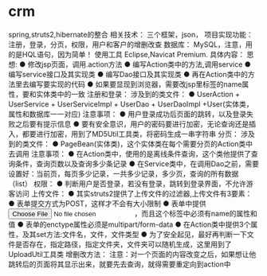  # crm
spring,struts2,hibernate的整合
相关技术：
    三个框架，json，
项目实现功能：
    注册，登录，分页，权限，用户和客户的增删改查
数据库：
    MySQL，注意，用的是HQL语句，因为简单！
使用工具
  Eclipse,Navicat Premium.
具体内容：
    思想:  ● 修改jsp页面，调用.action方法
           ● 编写Action类中的方法,调用service
           ● 编写service接口及其实现类
           ● 编写Dao接口及其实现类
           ● 再在Action类中的方法里去编写要实现的代码
           ● 如果要显现到浏览器，需要改jsp里标签的name属性，要和实体类中的一致
    注册和登录：
       涉及到的类文件：
           ● UserAction + UserService + UserServiceImpl + UserDao + UserDaoImpl +User(实体类，属性和数据库一一对应)
       注意事项：
           ● 用户登录成功后页面的跳转，以及登录失败之后要有提示信息
           ● 要有安全意识，用户的密码要进行加密，无论查询还是插入，都要进行加密，用到了MD5Util工具类，将密码生成一串字符串
     分页：
        涉及到的类文件：
           ● PageBean(实体类)，这个实体类在每个需要分页的Action类中去调用
        注意事项：
           ● 在Action类中，使用的是离线条件查询，这个类他提供了查询条件，查询页数以及查询多少条记录
           ● 在Service类中，在调用Dao之前，需要设置好：当前页，每页多少记录，一共多少记录，多少页，查询的所有数据（list）
     权限：
         ● 判断用户是否登录，若没有登录，跳转到登录界面，不允许游客访问
     上传文件：
         ● 其实struts2提供了上传文件的过滤器,上传文件有3要素：
              ● 表单提交方式为POST，这样才不会有大小限制
              ● 表单中提供<input type="file">，而且这个标签中必须有name的属性和值
              ● 表单的enctype属性必须是multipart/form-data
         ● 在Action类中提供3个属性，及其set方法:文件名，文件，文件类型
         ● 为了安全起见，最好再判断一下文件是否存在，指定路径，指定文件夹，文件夹可以随机生成，这里用到了UploadUtil工具类
      增删改方法：
          注意：对一个页面的内容改变之后，如果想让他跳转后的页面将其显示出来，就要先去查询，就得需要重定向到action中
             
